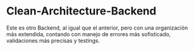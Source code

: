 # Clean-Architecture-Backend
Este es otro Backend, al igual que el anterior, pero con una organización más extendida,
contando con manejo de errores más sofisticado, validaciones más precisas y testings.
